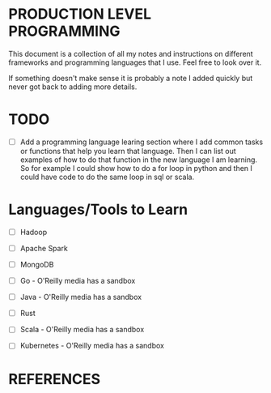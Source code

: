 # PRODUCTION LEVEL PROGRAMMING


This document is a collection of all my  notes and instructions on different
frameworks and programming languages that I use. Feel free to look over it.

If something doesn't make sense it is probably a note I added quickly but never
got back to adding more details.

# TODO
- [ ] Add a programming language learing section where I add common tasks or
      functions that help you learn that language. Then I can list out
      examples of how to do that function in the new language I am learning.
      So for example I could show how to do a for loop in python and then I
      could have code to do the same loop in sql or scala.

# Languages/Tools to Learn
- [ ] Hadoop
- [ ] Apache Spark
- [ ] MongoDB
- [ ] Go - O'Reilly media has a sandbox
- [ ] Java - O'Reilly media has a sandbox
- [ ] Rust
- [ ] Scala - O'Reilly media has a sandbox
- [ ] Kubernetes - O'Reilly media has a sandbox
 

# REFERENCES
